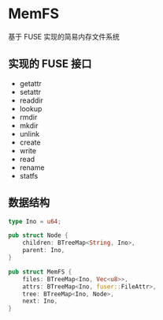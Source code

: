 # MemFS

基于 FUSE 实现的简易内存文件系统

## 实现的 FUSE 接口

- getattr
- setattr
- readdir
- lookup
- rmdir
- mkdir
- unlink
- create
- write
- read
- rename
- statfs


## 数据结构

```rust
type Ino = u64;

pub struct Node {
    children: BTreeMap<String, Ino>,
    parent: Ino,
}

pub struct MemFS {
    files: BTreeMap<Ino, Vec<u8>>,
    attrs: BTreeMap<Ino, fuser::FileAttr>,
    tree: BTreeMap<Ino, Node>,
    next: Ino,
}
```
